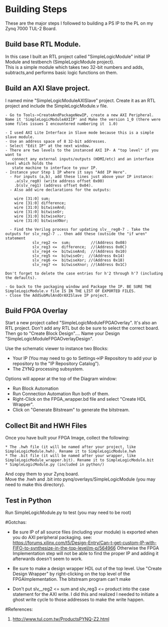# Building Steps


These are the major steps I followed to building a PS IP to the PL on my Zynq 7000 TUL-2 Board.  

## Build base RTL Module. 

In this case I built an RTL project called "SimpleLogicModule" initial IP Module and testbench (SimpleLogicModule project).  
This is a simple module which takes two 32-bit numbers and adds, subtracts,and performs basic logic functions on them.  

## Build an AXI Slave project.

I named mine "SimpleLogicModuleAXISlave" project. Create it as an RTL project and include the SimpleLogicModule.v file. 

    - Go to Tools->CreateAndPackageNewIP, create a new AXI Peripheral. Name it 'SimpleLogicModuleAXIIP' and Make the version 1_0 (there were some files issues I encountered numbering it  1.0)

    - I used AXI Lite Interface in Slave mode because this is a simple slave module. 
    - Use an address space of 8 32-bit addresses. 
    - Select "Edit IP" at the next window. 
    - There are two levels to the instanced AXI IP- A "top level" if you want to 
       connect any external inputs/outputs (HDMI/etc) and an interface level which holds the 
       state machine to interface to your IP. 
    - Instance your Step 1 IP where it says "Add IP Here". 
      - For inputs (a,b), add these lines just above your IP instance: 
        .a(slv_reg0) (write address offset 0x00) 
        .b(slv_reg1) (address offset 0x04). 
      - Also add wire declarations for the outputs: 

        wire [31:0] sum;
        wire [31:0] difference;
        wire [31:0] bitwiseAnd;
        wire [31:0] bitwiseOr;
        wire [31:0] bitwiseXor;
        wire [31:0] bitwiseXNor;
              
      - Find the Verilog process for updating slv__reg0-7 . Take the outputs for slv_reg2-7 .. then add these (outside the "if wren" statement
                slv_reg2 <=  sum;         //(Address 0x08) 
                slv_reg3 <=  difference;  //(Address 0x0C) 
                slv_reg4 <=  bitwiseAnd;  //(Address 0x10) 
                slv_reg5 <=  bitwiseOr;  //(Address 0x14) 
                slv_reg6 <=  bitwiseXor; //(Address 0x18) 
                slv_reg7 <=  bitwiseXnor; //(Address 0x1C) 

	Don't forget to delete the case entries for h'2 through h'7 (including the defaults). 

    - Go back to the packaging window and Package the IP. BE SURE THE SimpleLogicModule.v file IS IN THE LIST OF EXPORTED FILES.  
    - Close the AddSubMulAndOrAXISlave IP project.  
   
## Build FPGA Overlay

Start a new project called "SimpleLogicModuleFPGAOverlay". It's also an RTL project.  Don't add any RTL but do be sure to select the correct board. Then go to "Create Block Design".... Name your Design "SimpleLogicModuleFPGAOverlayDesign". 
 
Use the schematic viewer to instance two Blocks:  
- Your IP (You may need to go to Settings->IP Repository to add your ip repository to the "IP Repository Catalog"). 
- The ZYNQ processing subsystem. 

Options will appear at the top of the Diagram window: 
   - Run Block Automation
   - Run Connection Automation 
Run both of them. 
   - Right-Click on the FPGA_wrapper.bd file and select "Create HDL Wrapper". 
   - Click on "Generate Bitstream" to generate the bitstream.

## Collect Bit and HWH Files
Once you have built your FPGA Image, collect the following: 

    * The .hwh file (it will be named after your project, like SimpleLogicModule.hwh). Rename it to SimpleLogicModule.hwh 
    * The .bit file (it will be named after your wrapper, like SimpleLogicModule_wrapper.bit). Rename it to SimpleLogicModule.bit
    * SimpleLogicModule.py (included in python/) 

And copy them to your Zynq board.  
    Move the .hwh and .bit into pynq/overlays/SimpleLogicModule (you may need to make this directory). 

## Test in Python

  Run SimpleLogicModule.py to test (you may need to be root)



#Gotchas: 

- Be sure IP of all source files (including your module) is exported when you do AXI peripheral packaging. 
   see: https://forums.xilinx.com/t5/Design-Entry/Can-t-get-custom-IP-with-FIFO-to-synthesize-in-the-top-level/m-p/564966
  Otherwise the FPGA Implementation step will not be able to find the proper IP and adding it afterwards doesn't seem to work.

- Be sure to make a design wrapper HDL out of the top level. Use "Create Design Wrapper" by right-clicking on the top level of the 
  FPGAImplementation. The bitstream program can't make 

- Don't put slv__reg2 <= sum and slv_reg3 <= product into the case statement for the AXI write. I did this and realized I needed 
     to initiate a ghost write cycle to those addresses to make the write happen.


#References:

1. http://www.tul.com.tw/ProductsPYNQ-Z2.html
 
